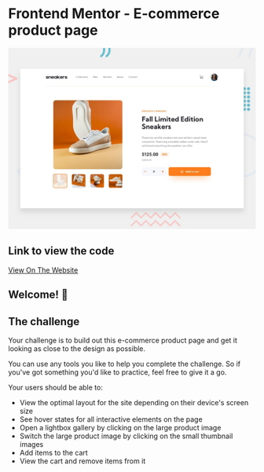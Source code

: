 # Frontend Mentor - E-commerce product page

![Design preview for the E-commerce product page coding challenge](./design/desktop-preview.jpg)

##  Link to view the code
<a href="https://4ouR04.github.io/TheJitu/ecommerce-product-page-main">View On The Website</a>

## Welcome! 👋
## The challenge

Your challenge is to build out this e-commerce product page and get it looking as close to the design as possible.

You can use any tools you like to help you complete the challenge. So if you've got something you'd like to practice, feel free to give it a go.

Your users should be able to:

- View the optimal layout for the site depending on their device's screen size
- See hover states for all interactive elements on the page
- Open a lightbox gallery by clicking on the large product image
- Switch the large product image by clicking on the small thumbnail images
- Add items to the cart
- View the cart and remove items from it
